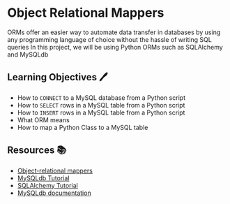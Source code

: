 # Object Relational Mappers

ORMs offer an easier way to automate data transfer in databases by using
any programming language of choice without the hassle of writing SQL queries
In this project, we will be using Python ORMs such as SQLAlchemy and MySQLdb

## Learning Objectives :pen:

- How to `CONNECT` to a MySQL database from a Python script
- How to `SELECT` rows in a MySQL table from a Python script
- How to `INSERT` rows in a MySQL table from a Python script
- What ORM means
- How to map a Python Class to a MySQL table

## Resources :books:
- [Object-relational mappers](https://www.fullstackpython.com/object-relational-mappers-orms.html)
- [MySQLdb Tutorial](https://www.mikusa.com/python-mysql-docs/index.html)
- [SQLAlchemy Tutorial](https://docs.sqlalchemy.org/en/13/orm/tutorial.html)
- [MySQLdb documentation](https://mysqlclient.readthedocs.io/user_guide.html#mysqldb)
